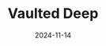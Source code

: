 ---  
layout: startup_page  
title: "Vaulted Deep"  
id: "vaulteddeep.com"  
permalink: "/vaulteddeepvaulteddeep.com11142024/"  
website: "https://www.vaulteddeep.com"  
funding_round: "Series A"  
funding_amount: "$32.3M"  
investors: "Prelude Ventures, Lowercarbon Capital, Earthshot Ventures, WovenEarth Ventures, Fall Line Capital, Rethink Impact"  
about: "Vaulted Deep is a biomass carbon removal and storage (BiCRS) company that permanently removes carbon dioxide from the atmosphere by injecting carbon-rich waste into deep disposal wells. This process leverages existing infrastructure and expertise to deliver rapid, scalable carbon dioxide removal, offering co-benefits such as methane emission reduction and pollution prevention. The company aims to combat climate change while providing sustainable and impactful solutions."  
markets: "Climate Tech, Carbon Removal, Waste Management, Environmental Engineering, Energy Efficiency"  
hq: "Houston, Texas, United States"  
founded_year: "2023"  
linkedin: "https://www.linkedin.com/company/vaulted-deep"  
twitter: "https://twitter.com/CarbonVaulted"  
instagram: ""  
facebook: ""  
crunchbase: "https://www.crunchbase.com/organization/vaulted-deep"  
pitchbook: "https://pitchbook.com/profiles/company/535211-74"  

date_display: "14-Nov-2024"  
date: "2024-11-14"

# SEO Optimization  
meta_title: "Vaulted Deep - Series A Funding ($32.3M)"  
meta_description: "Vaulted Deep, Vaulted Deep is a biomass carbon removal and storage (BiCRS) company that permanently removes carbon dioxide from the atmosphere by injecting carbon-r..."  
meta_keywords: "Vaulted Deep, Climate Tech, Carbon Removal, Waste Management, Environmental Engineering, Energy Efficiency, Series A funding"  
canonical_url: "https://startup.projectstartups.com/vaulteddeepvaulteddeep.com11142024/"  
---